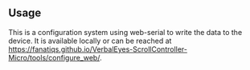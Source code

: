 ## Usage
This is a configuration system using web-serial to write the data to the device.
It is available locally or can be reached at https://fanatiqs.github.io/VerbalEyes-ScrollController-Micro/tools/configure_web/.
